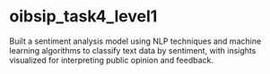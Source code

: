 # oibsip_task4_level1
Built a sentiment analysis model using NLP techniques and machine learning algorithms to classify text data by sentiment, with insights visualized for interpreting public opinion and feedback.
